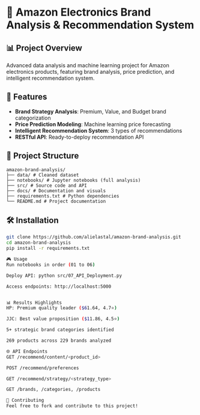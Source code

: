 # 🎯 Amazon Electronics Brand Analysis & Recommendation System

## 📊 Project Overview
Advanced data analysis and machine learning project for Amazon electronics products, featuring brand analysis, price prediction, and intelligent recommendation system.

## 🚀 Features
- **Brand Strategy Analysis**: Premium, Value, and Budget brand categorization
- **Price Prediction Modeling**: Machine learning price forecasting
- **Intelligent Recommendation System**: 3 types of recommendations
- **RESTful API**: Ready-to-deploy recommendation API

## 📁 Project Structure
```
amazon-brand-analysis/
├── data/ # Cleaned dataset
├── notebooks/ # Jupyter notebooks (full analysis)
├── src/ # Source code and API
├── docs/ # Documentation and visuals
├── requirements.txt # Python dependencies
└── README.md # Project documentation
```

## 🛠️ Installation
```bash
git clone https://github.com/alielastal/amazon-brand-analysis.git
cd amazon-brand-analysis
pip install -r requirements.txt

🎮 Usage
Run notebooks in order (01 to 06)

Deploy API: python src/07_API_Deployment.py

Access endpoints: http://localhost:5000


📊 Results Highlights
HP: Premium quality leader ($61.64, 4.7⭐)

JJC: Best value proposition ($11.86, 4.5⭐)

5+ strategic brand categories identified

269 products across 229 brands analyzed

🌐 API Endpoints
GET /recommend/content/<product_id>

POST /recommend/preferences

GET /recommend/strategy/<strategy_type>

GET /brands, /categories, /products

🤝 Contributing
Feel free to fork and contribute to this project!